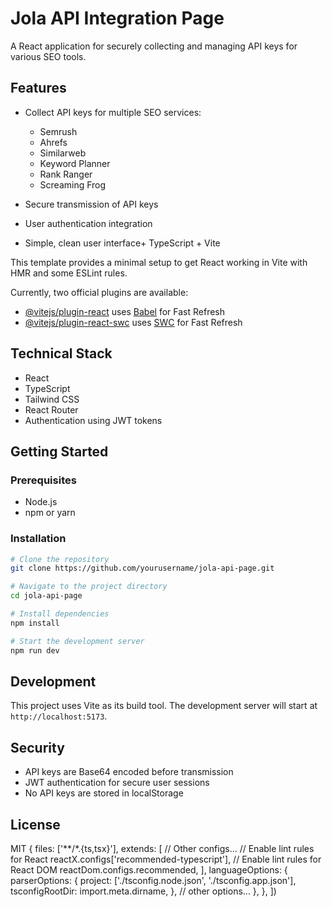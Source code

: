 # Jola API Integration Page

A React application for securely collecting and managing API keys for various SEO tools.

## Features

- Collect API keys for multiple SEO services:
  - Semrush
  - Ahrefs
  - Similarweb
  - Keyword Planner
  - Rank Ranger
  - Screaming Frog

- Secure transmission of API keys
- User authentication integration
- Simple, clean user interface+ TypeScript + Vite

This template provides a minimal setup to get React working in Vite with HMR and some ESLint rules.

Currently, two official plugins are available:

- [@vitejs/plugin-react](https://github.com/vitejs/vite-plugin-react/blob/main/packages/plugin-react) uses [Babel](https://babeljs.io/) for Fast Refresh
- [@vitejs/plugin-react-swc](https://github.com/vitejs/vite-plugin-react/blob/main/packages/plugin-react-swc) uses [SWC](https://swc.rs/) for Fast Refresh

## Technical Stack

- React
- TypeScript
- Tailwind CSS
- React Router
- Authentication using JWT tokens

## Getting Started

### Prerequisites

- Node.js
- npm or yarn

### Installation

```bash
# Clone the repository
git clone https://github.com/yourusername/jola-api-page.git

# Navigate to the project directory
cd jola-api-page

# Install dependencies
npm install

# Start the development server
npm run dev
```

## Development

This project uses Vite as its build tool. The development server will start at `http://localhost:5173`.

## Security

- API keys are Base64 encoded before transmission
- JWT authentication for secure user sessions
- No API keys are stored in localStorage

## License

MIT
  {
    files: ['**/*.{ts,tsx}'],
    extends: [
      // Other configs...
      // Enable lint rules for React
      reactX.configs['recommended-typescript'],
      // Enable lint rules for React DOM
      reactDom.configs.recommended,
    ],
    languageOptions: {
      parserOptions: {
        project: ['./tsconfig.node.json', './tsconfig.app.json'],
        tsconfigRootDir: import.meta.dirname,
      },
      // other options...
    },
  },
])
```
